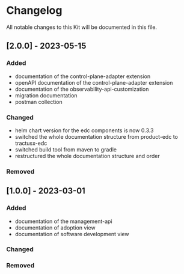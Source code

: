 # Changelog

All notable changes to this Kit will be documented in this file.

## [2.0.0] - 2023-05-15

### Added

- documentation of the control-plane-adapter extension
- openAPI documentation of the control-plane-adapter extension
- documentation of the observability-api-customization
- migration documentation
- postman collection

### Changed

- helm chart version for the edc components is now 0.3.3
- switched the whole documentation structure from product-edc to tractusx-edc
- switched build tool from maven to gradle
- restructured the whole documentation structure and order

### Removed

## [1.0.0] - 2023-03-01

### Added

- documentation of the management-api
- documentation of adoption view
- documentation of software development view

### Changed

### Removed
